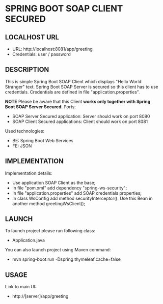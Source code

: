 SPRING BOOT SOAP CLIENT SECURED
===============================


LOCALHOST URL
-------------

* URL: http://localhost:8081/app/greeting
* Credentials: user / password


DESCRIPTION
-----------

This is simple Spring Boot SOAP Client which displays "Hello World Stranger" text.
Spring Boot SOAP Server is secured so this client has to use credentials.
Credentials are defined in file "application.properties".  

**NOTE** 
Please be aware that this Client **works only together with Spring Boot SOAP Server Secured**. Ports:
* SOAP Server Secured application: Server should work on port 8080
* SOAP Client Secured applications: Client should work on port 8081 

Used technologies:
* BE: Spring Boot Web Services
* FE: JSON


IMPLEMENTATION
--------------

Implementation details:
* Use application SOAP Client as the base;
* In file "pom.xml" add dependency "spring-ws-security";
* In file "application.properties" add SOAP credentials properties;
* In class WsConfig add method securityInterceptor(). Use this Bean in another method greetingWsClient();


LAUNCH
------

To launch project please run following class: 
* Application.java

You can also launch project using Maven command:
* mvn spring-boot:run -Dspring.thymeleaf.cache=false


USAGE
-----

Link to main UI:
* http://[server]/app/greeting